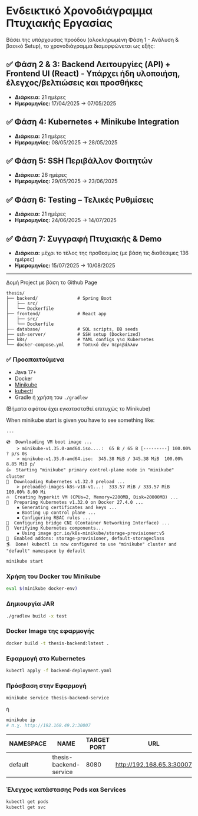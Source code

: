 # Ενδεικτικό Χρονοδιάγραμμα Πτυχιακής Εργασίας

Βάσει της υπάρχουσας προόδου (ολοκληρωμένη Φάση 1 - Ανάλυση & βασικό Setup), το χρονοδιάγραμμα διαμορφώνεται ως εξής:

## ✅ Φάση 2 & 3: Backend Λειτουργίες (API) + Frontend UI (React) - Υπάρχει ήδη υλοποιήση, έλεγχος/βελτιώσεις και προσθήκες
- **Διάρκεια:** 21 ημέρες
- **Ημερομηνίες:** 17/04/2025 → 07/05/2025

## ✅ Φάση 4: Kubernetes + Minikube Integration
- **Διάρκεια:** 21 ημέρες
- **Ημερομηνίες:** 08/05/2025 → 28/05/2025

## ✅ Φάση 5: SSH Περιβάλλον Φοιτητών
- **Διάρκεια:** 26 ημέρες
- **Ημερομηνίες:** 29/05/2025 → 23/06/2025

## ✅ Φάση 6: Testing – Τελικές Ρυθμίσεις
- **Διάρκεια:** 21 ημέρες
- **Ημερομηνίες:** 24/06/2025 → 14/07/2025

## ✅ Φάση 7: Συγγραφή Πτυχιακής & Demo
- **Διάρκεια:** μέχρι το τέλος της προθεσμίας (με βάση τις διαθέσιμες 136 ημέρες)
- **Ημερομηνίες:** 15/07/2025 →  10/08/2025

---

Δομή Project με βάση το Github Page
```
thesis/
├── backend/               # Spring Boot
│   ├── src/
│   └── Dockerfile
├── frontend/              # React app
│   ├── src/
│   └── Dockerfile
├── database/              # SQL scripts, DB seeds
├── ssh-server/            # SSH setup (Dockerized)
├── k8s/                   # YAML configs για Kubernetes
└── docker-compose.yml     # Τοπικό dev περιβάλλον
```

### ✅ Προαπαιτούμενα

- Java 17+
- Docker
- [Minikube](https://minikube.sigs.k8s.io/docs/start/)
- [kubectl](https://kubernetes.io/docs/tasks/tools/)
- Gradle ή χρήση του `./gradlew`
  
(Βήματα αφότου έχει εγκατασταθεί επιτυχώς το Minikube)

When minikube start is given you have to see something like:
```
... 

💿  Downloading VM boot image ...
    > minikube-v1.35.0-amd64.iso....:  65 B / 65 B [---------] 100.00% ? p/s 0s
    > minikube-v1.35.0-amd64.iso:  345.38 MiB / 345.38 MiB  100.00% 8.85 MiB p/
👍  Starting "minikube" primary control-plane node in "minikube" cluster
💾  Downloading Kubernetes v1.32.0 preload ...
    > preloaded-images-k8s-v18-v1...:  333.57 MiB / 333.57 MiB  100.00% 8.00 Mi
🔥  Creating hyperkit VM (CPUs=2, Memory=2200MB, Disk=20000MB) ...
🐳  Preparing Kubernetes v1.32.0 on Docker 27.4.0 ...
    ▪ Generating certificates and keys ...
    ▪ Booting up control plane ...
    ▪ Configuring RBAC rules ...
🔗  Configuring bridge CNI (Container Networking Interface) ...
🔎  Verifying Kubernetes components...
    ▪ Using image gcr.io/k8s-minikube/storage-provisioner:v5
🌟  Enabled addons: storage-provisioner, default-storageclass
🏄  Done! kubectl is now configured to use "minikube" cluster and "default" namespace by default
```

```bash  
minikube start 
```

### Χρήση του Docker του Minikube
```bash
eval $(minikube docker-env)
```

### Δημιουργία JAR
```bash
./gradlew build -x test
```

### Docker Image της εφαρμογής
```bash
docker build -t thesis-backend:latest .
```

### Εφαρμογή στο Kubernetes
```bash
kubectl apply -f backend-deployment.yaml
```

### Πρόσβαση στην Εφαρμογή
```bash
minikube service thesis-backend-service
```
ή 
```bash
minikube ip
# π.χ. http://192.168.49.2:30007
```


| NAMESPACE |          NAME          | TARGET PORT |            URL            |
|-----------|------------------------|-------------|---------------------------|
| default   | thesis-backend-service |        8080 | http://192.168.65.3:30007 |

### Έλεγχος κατάστασης Pods και Services
```bash
kubectl get pods
kubectl get svc
```
